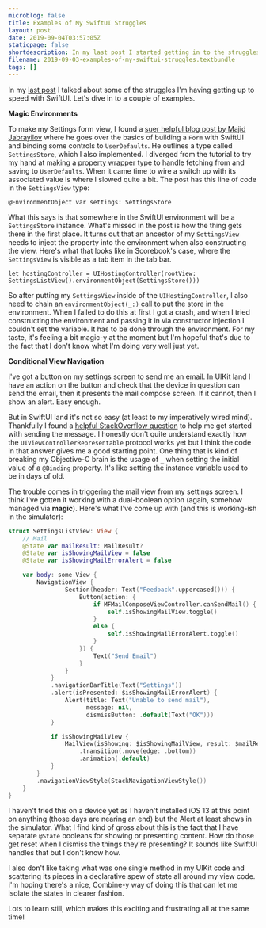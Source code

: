 ```yaml
---
microblog: false
title: Examples of My SwiftUI Struggles
layout: post
date: 2019-09-04T03:57:05Z
staticpage: false
shortdescription: In my last post I started getting in to the struggles I've had with SwiftUI. This post has a couple of examples and the solutions that I have arrived at (assuming I've arrived at them).
filename: 2019-09-03-examples-of-my-swiftui-struggles.textbundle
tags: []
---
```

In my [last post](https://jsorge.net/2019/08/22/struggling-with-swiftui) I talked about some of the struggles I'm having getting up to speed with SwiftUI. Let's dive in to a couple of examples.

**Magic Environments**

To make my Settings form view, I found a [suer helpful blog post by Majid Jabrayilov](https://mecid.github.io/2019/06/19/building-forms-with-swiftui/) where he goes over the basics of building a `Form` with SwiftUI and binding some controls to `UserDefaults`. He outlines a type called `SettingsStore`, which I also implemented. I diverged from the tutorial to try my hand at making a [property wrapper](https://www.avanderlee.com/swift/property-wrappers/) type to handle fetching from and saving to `UserDefaults`. When it came time to wire a switch up with its associated value is where I slowed quite a bit. The post has this line of code in the `SettingsView` type:

`@EnvironmentObject var settings: SettingsStore`

What this says is that somewhere in the SwiftUI environment will be a `SettingsStore` instance. What's missed in the post is how the thing gets there in the first place. It turns out that an ancestor of my `SettingsView` needs to inject the property into the environment when also constructing the view. Here's what that looks like in Scorebook's case, where the `SettingsView` is visible as a tab item in the tab bar.

`let hostingController = UIHostingController(rootView: SettingsListView().environmentObject(SettingsStore()))`

So after putting my `SettingsView` inside of the `UIHostingController`, I also need to chain an `environmentObject(_:)` call to put the store in the environment. When I failed to do this at first I got a crash, and when I tried constructing the environment and passing it in via constructor injection I couldn't set the variable. It has to be done through the environment. For my taste, it's feeling a bit magic-y at the moment but I'm hopeful that's due to the fact that I don't know what I'm doing very well just yet.

**Conditional View Navigation**

I've got a button on my settings screen to send me an email. In UIKit land I have an action on the button and check that the device in question can send the email, then it presents the mail compose screen. If it cannot, then I show an alert. Easy enough.

But in SwiftUI land it's not so easy (at least to my imperatively wired mind). Thankfully I found a [helpful StackOverflow question](https://stackoverflow.com/questions/56784722/swiftui-send-email) to help me get started with sending the message. I honestly don't quite understand exactly how the `UIViewControllerRepresentable` protocol works yet but I think the code in that answer gives me a good starting point. One thing that is kind of breaking my Objective-C brain is the usage of `_` when setting the initial value of a `@Binding` property. It's like setting the instance variable used to be in days of old.

The trouble comes in triggering the mail view from my settings screen. I think I've gotten it working with a dual-boolean option (again, somehow managed via **magic**). Here's what I've come up with (and this is working-ish in the simulator):

```swift
struct SettingsListView: View {
    // Mail
    @State var mailResult: MailResult?
    @State var isShowingMailView = false
    @State var isShowingMailErrorAlert = false

    var body: some View {
        NavigationView {
                Section(header: Text("Feedback".uppercased())) {
                    Button(action: {
                        if MFMailComposeViewController.canSendMail() {
                            self.isShowingMailView.toggle()
                        }
                        else {
                            self.isShowingMailErrorAlert.toggle()
                        }
                    }) {
                        Text("Send Email")
                    }
                }
            }
            .navigationBarTitle(Text("Settings"))
            .alert(isPresented: $isShowingMailErrorAlert) {
                Alert(title: Text("Unable to send mail"),
                      message: nil,
                      dismissButton: .default(Text("OK")))
            }

            if isShowingMailView {
                MailView(isShowing: $isShowingMailView, result: $mailResult)
                    .transition(.move(edge: .bottom))
                    .animation(.default)
            }
        }
        .navigationViewStyle(StackNavigationViewStyle())
    }
}
```

I haven't tried this on a device yet as I haven't installed iOS 13 at this point on anything (those days are nearing an end) but the Alert at least shows in the simulator. What I find kind of gross about this is the fact that I have separate `@State` booleans for showing or presenting content. How do those get reset when I dismiss the things they're presenting? It sounds like SwiftUI handles that but I don't know how.

I also don't like taking what was one single method in my UIKit code and scattering its pieces in a declarative spew of state all around my view code. I'm hoping there's a nice, Combine-y way of doing this that can let me isolate the states in clearer fashion.

Lots to learn still, which makes this exciting and frustrating all at the same time!
